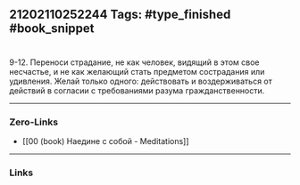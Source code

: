 21202110252244
Tags: #type_finished #book_snippet 
---
# 

 9-12. Переноси страдание, не как человек, видящий в этом свое несчастье, и не как желающий стать предметом сострадания или удивления. Желай только одного: действовать и воздерживаться от действий в согласии с требованиями разума гражданственности. 

---
### Zero-Links
 - [[00 (book) Наедине с собой - Meditations]]
---
### Links
